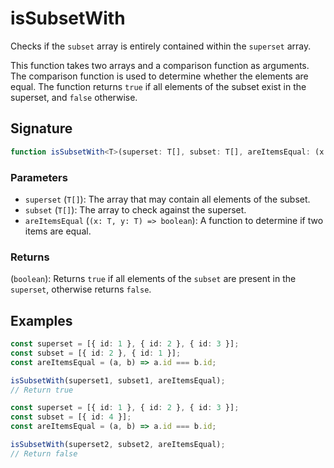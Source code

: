 # isSubsetWith

Checks if the `subset` array is entirely contained within the `superset` array.

This function takes two arrays and a comparison function as arguments. The comparison function is used to determine whether the elements are equal. The function returns `true` if all elements of the subset exist in the superset, and `false` otherwise.

## Signature

```typescript
function isSubsetWith<T>(superset: T[], subset: T[], areItemsEqual: (x: T, y: T) => boolean): boolean;
```

### Parameters

- `superset` (`T[]`): The array that may contain all elements of the subset.
- `subset` (`T[]`): The array to check against the superset.
- `areItemsEqual` (`(x: T, y: T) => boolean`): A function to determine if two items are equal.

### Returns

(`boolean`): Returns `true` if all elements of the `subset` are present in the `superset`, otherwise returns `false`.

## Examples

```typescript
const superset = [{ id: 1 }, { id: 2 }, { id: 3 }];
const subset = [{ id: 2 }, { id: 1 }];
const areItemsEqual = (a, b) => a.id === b.id;

isSubsetWith(superset1, subset1, areItemsEqual);
// Return true

const superset = [{ id: 1 }, { id: 2 }, { id: 3 }];
const subset = [{ id: 4 }];
const areItemsEqual = (a, b) => a.id === b.id;

isSubsetWith(superset2, subset2, areItemsEqual);
// Return false
```
